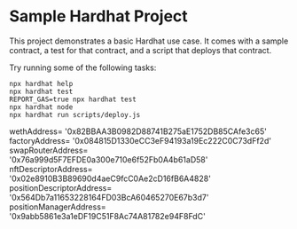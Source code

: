 # Sample Hardhat Project

This project demonstrates a basic Hardhat use case. It comes with a sample contract, a test for that contract, and a script that deploys that contract.

Try running some of the following tasks:

```shell
npx hardhat help
npx hardhat test
REPORT_GAS=true npx hardhat test
npx hardhat node
npx hardhat run scripts/deploy.js
```

wethAddress= '0x82BBAA3B0982D88741B275aE1752DB85CAfe3c65'
factoryAddress= '0x084815D1330eCC3eF94193a19Ec222C0C73dFf2d'
swapRouterAddress= '0x76a999d5F7EFDE0a300e710e6f52Fb0A4b61aD58'
nftDescriptorAddress= '0x02e8910B3B89690d4aeC9fcC0Ae2cD16fB6A4828'
positionDescriptorAddress= '0x564Db7a11653228164FD03BcA60465270E67b3d7'
positionManagerAddress= '0x9abb5861e3a1eDF19C51F8Ac74A81782e94F8FdC'

